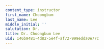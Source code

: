 ```yaml
---
content_type: instructor
first_name: Choongbum
last_name: Lee
middle_initial: ''
salutation: Dr.
title: Dr. Choongbum Lee
uid: 146b9481-4d82-5e4f-af72-999edda0e77c
---
```

